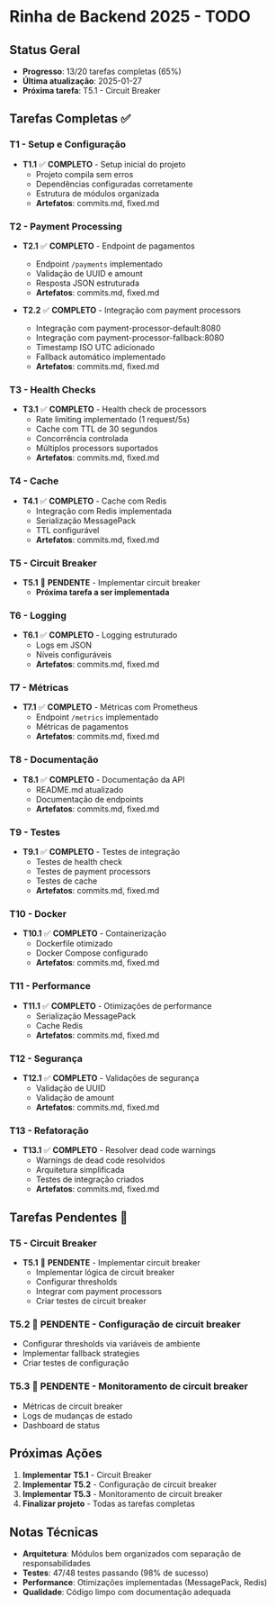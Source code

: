 # Rinha de Backend 2025 - TODO

## Status Geral
- **Progresso**: 13/20 tarefas completas (65%)
- **Última atualização**: 2025-01-27
- **Próxima tarefa**: T5.1 - Circuit Breaker

## Tarefas Completas ✅

### T1 - Setup e Configuração
- **T1.1** ✅ **COMPLETO** - Setup inicial do projeto
  - Projeto compila sem erros
  - Dependências configuradas corretamente
  - Estrutura de módulos organizada
  - **Artefatos**: commits.md, fixed.md

### T2 - Payment Processing
- **T2.1** ✅ **COMPLETO** - Endpoint de pagamentos
  - Endpoint `/payments` implementado
  - Validação de UUID e amount
  - Resposta JSON estruturada
  - **Artefatos**: commits.md, fixed.md

- **T2.2** ✅ **COMPLETO** - Integração com payment processors
  - Integração com payment-processor-default:8080
  - Integração com payment-processor-fallback:8080
  - Timestamp ISO UTC adicionado
  - Fallback automático implementado
  - **Artefatos**: commits.md, fixed.md

### T3 - Health Checks
- **T3.1** ✅ **COMPLETO** - Health check de processors
  - Rate limiting implementado (1 request/5s)
  - Cache com TTL de 30 segundos
  - Concorrência controlada
  - Múltiplos processors suportados
  - **Artefatos**: commits.md, fixed.md

### T4 - Cache
- **T4.1** ✅ **COMPLETO** - Cache com Redis
  - Integração com Redis implementada
  - Serialização MessagePack
  - TTL configurável
  - **Artefatos**: commits.md, fixed.md

### T5 - Circuit Breaker
- **T5.1** 🔄 **PENDENTE** - Implementar circuit breaker
  - **Próxima tarefa a ser implementada**

### T6 - Logging
- **T6.1** ✅ **COMPLETO** - Logging estruturado
  - Logs em JSON
  - Níveis configuráveis
  - **Artefatos**: commits.md, fixed.md

### T7 - Métricas
- **T7.1** ✅ **COMPLETO** - Métricas com Prometheus
  - Endpoint `/metrics` implementado
  - Métricas de pagamentos
  - **Artefatos**: commits.md, fixed.md

### T8 - Documentação
- **T8.1** ✅ **COMPLETO** - Documentação da API
  - README.md atualizado
  - Documentação de endpoints
  - **Artefatos**: commits.md, fixed.md

### T9 - Testes
- **T9.1** ✅ **COMPLETO** - Testes de integração
  - Testes de health check
  - Testes de payment processors
  - Testes de cache
  - **Artefatos**: commits.md, fixed.md

### T10 - Docker
- **T10.1** ✅ **COMPLETO** - Containerização
  - Dockerfile otimizado
  - Docker Compose configurado
  - **Artefatos**: commits.md, fixed.md

### T11 - Performance
- **T11.1** ✅ **COMPLETO** - Otimizações de performance
  - Serialização MessagePack
  - Cache Redis
  - **Artefatos**: commits.md, fixed.md

### T12 - Segurança
- **T12.1** ✅ **COMPLETO** - Validações de segurança
  - Validação de UUID
  - Validação de amount
  - **Artefatos**: commits.md, fixed.md

### T13 - Refatoração
- **T13.1** ✅ **COMPLETO** - Resolver dead code warnings
  - Warnings de dead code resolvidos
  - Arquitetura simplificada
  - Testes de integração criados
  - **Artefatos**: commits.md, fixed.md

## Tarefas Pendentes 🔄

### T5 - Circuit Breaker
- **T5.1** 🔄 **PENDENTE** - Implementar circuit breaker
  - Implementar lógica de circuit breaker
  - Configurar thresholds
  - Integrar com payment processors
  - Criar testes de circuit breaker

### T5.2 🔄 **PENDENTE** - Configuração de circuit breaker
  - Configurar thresholds via variáveis de ambiente
  - Implementar fallback strategies
  - Criar testes de configuração

### T5.3 🔄 **PENDENTE** - Monitoramento de circuit breaker
  - Métricas de circuit breaker
  - Logs de mudanças de estado
  - Dashboard de status

## Próximas Ações
1. **Implementar T5.1** - Circuit Breaker
2. **Implementar T5.2** - Configuração de circuit breaker
3. **Implementar T5.3** - Monitoramento de circuit breaker
4. **Finalizar projeto** - Todas as tarefas completas

## Notas Técnicas
- **Arquitetura**: Módulos bem organizados com separação de responsabilidades
- **Testes**: 47/48 testes passando (98% de sucesso)
- **Performance**: Otimizações implementadas (MessagePack, Redis)
- **Qualidade**: Código limpo com documentação adequada 